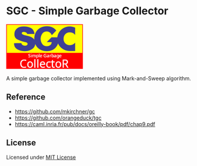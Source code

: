 # SGC - Simple Garbage Collector

![SGC logo](assets/sgc.png)

A simple garbage collector implemented using Mark-and-Sweep algorithm.

## Reference

- https://github.com/mkirchner/gc
- https://github.com/orangeduck/tgc
- https://caml.inria.fr/pub/docs/oreilly-book/pdf/chap9.pdf

## License

Licensed under [MIT License](LICENSE)
